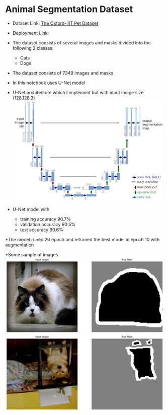 # Animal Segmentation Dataset 
* Dataset Link: [The Oxford-IIIT Pet Dataset](https://www.robots.ox.ac.uk/~vgg/data/pets/)

* Deployment Link: [](https://huggingface.co/spaces/YousefAshraf/demo_animal_seg)

* The dataset consists of several images  and masks divided into the following 2 classes:
  - Cats
  - Dogs
* The dataset consists of 7349 images and masks
* In this notebook uses U-Net model
* U-Net architecture which I implement but with input image size (128,128,3)
![U-Net architecture](images/u-net-architecture.png)

* U-Net model with
  - training accuracy 90.7%
  - validation accuracy 90.5%
  - test accuracy 90.6%

*The model runed 20 epoch and returned the best model in epoch 10 with augmentation

*Some sample of images
![Cat image and mask](images/Cat_1.png)
![Dog image and mask](images/Dog_1.png)


 
